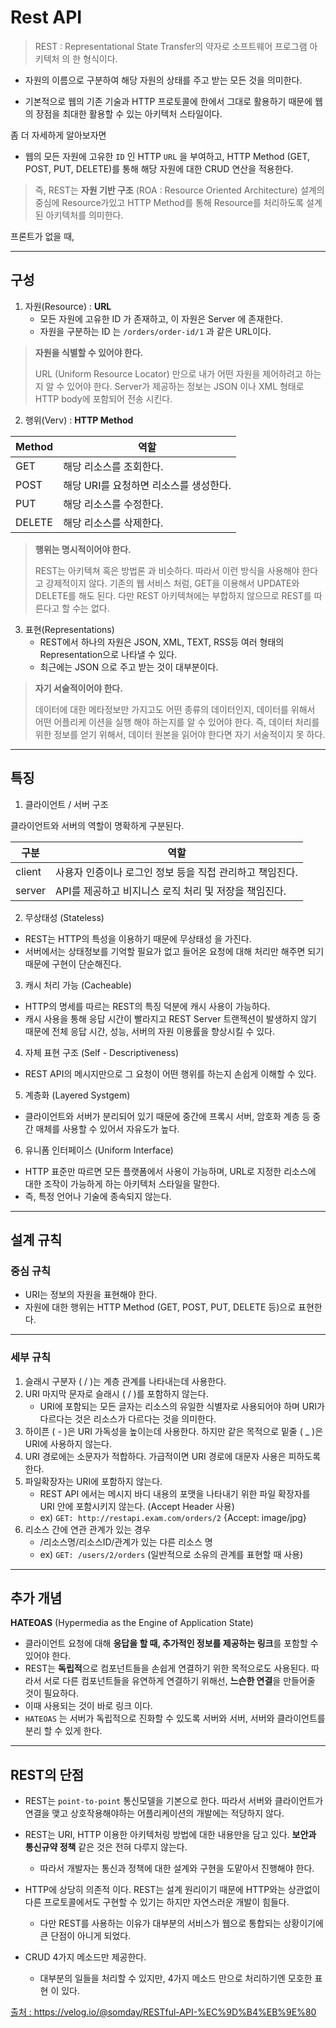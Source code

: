<h1 id="rest-api">Rest API</h1>
<blockquote>
<p>REST : Representational State Transfer의 약자로 소프트웨어 프로그램 아키텍처
의 한 형식이다.</p>
</blockquote>
<ul>
<li><p>자원의 이름으로 구분하여 해당 자원의 상태를 주고 받는 모든 것을 의미한다.</p>
</li>
<li><p>기본적으로 웹의 기존 기술과 HTTP 프로토콜에 한에서 그대로 활용하기 때문에 웹의 장점을 최대한 활용할 수 있는 아키텍처 스타일이다.</p>
</li>
</ul>
<p>좀 더 자세하게 알아보자면</p>
<ul>
<li>웹의 모든 자원에 고유한 <code>ID</code> 인 HTTP <code>URL</code> 을 부여하고, HTTP Method (GET, POST, PUT, DELETE)를 통해 해당 자원에 대한 CRUD 연산을 적용한다. </li>
</ul>
<blockquote>
<p>즉, REST는 <strong>자원 기반 구조</strong> (ROA : Resource Oriented Architecture) 설계의 중심에 Resource가있고 HTTP Method를 통해 Resource를 처리하도록 설계된 아키텍처를 의미한다.</p>
</blockquote>
<p>프론트가 없을 때, </p>
<hr />
<h2 id="구성">구성</h2>
<ol>
<li>자원(Resource) : <strong>URL</strong><ul>
<li>모든 자원에 고유한 ID 가 존재하고, 이 자원은 Server 에 존재한다.</li>
<li>자원을 구분하는 ID 는 <code>/orders/order-id/1</code> 과 같은 URL이다.</li>
</ul>
</li>
</ol>
<blockquote>
<p><strong>자원을 식별할 수 있어야 한다.</strong></p>
<p>URL (Uniform Resource Locator) 만으로 내가 어떤 자원을 제어하려고 하는지 알 수 있어야
한다.
Server가 제공하는 정보는 JSON 이나 XML 형태로 HTTP body에 포함되어 전송 시킨다.</p>
</blockquote>
<ol start="2">
<li>행위(Verv) : <strong>HTTP Method</strong></li>
</ol>
<table>
<thead>
<tr>
<th><strong>Method</strong></th>
<th><strong>역할</strong></th>
</tr>
</thead>
<tbody><tr>
<td>GET</td>
<td>해당 리소스를 조회한다.</td>
</tr>
<tr>
<td>POST</td>
<td>해당 URI를 요청하면 리소스를 생성한다.</td>
</tr>
<tr>
<td>PUT</td>
<td>해당 리소스를 수정한다.</td>
</tr>
<tr>
<td>DELETE</td>
<td>해당 리소스를 삭제한다.</td>
</tr>
</tbody></table>
<blockquote>
<p><strong>행위는 명시적이어야 한다.</strong></p>
<p>REST는 아키텍쳐 혹은 방법론 과 비슷하다. 따라서 이런 방식을 사용해야 한다고 강제적이지
않다. 기존의 웹 서비스 처럼, GET을 이용해서 UPDATE와 DELETE를 해도 된다.
다만 REST 아키텍쳐에는 부합하지 않으므로 REST를 따른다고 할 수는 없다.</p>
</blockquote>
<ol start="3">
<li>표현(Representations)<ul>
<li>REST에서 하나의 자원은 JSON, XML, TEXT, RSS등 여러 형태의 Representation으로 나타낼 수 있다.</li>
<li>최근에는 JSON 으로 주고 받는 것이 대부분이다.</li>
</ul>
</li>
</ol>
<blockquote>
<p><strong>자기 서술적이어야 한다.</strong></p>
<p>데이터에 대한 메타정보만 가지고도 어떤 종류의 데이터인지, 데이터를 위해서 어떤 어플리케
이션을 실행 해야 하는지를 알 수 있어야 한다.
즉, 데이터 처리를 위한 정보를 얻기 위해서, 데이터 원본을 읽어야 한다면 자기 서술적이지 못
하다.</p>
</blockquote>
<hr />
<h2 id="특징">특징</h2>
<ol>
<li>클라이언트 / 서버 구조</li>
</ol>
<p>클라이언트와 서버의 역할이 명확하게 구분된다.</p>
<table>
<thead>
<tr>
<th>구분</th>
<th>역할</th>
</tr>
</thead>
<tbody><tr>
<td>client</td>
<td>사용자 인증이나 로그인 정보 등을 직접 관리하고 책임진다.</td>
</tr>
<tr>
<td>server</td>
<td>API를 제공하고 비지니스 로직 처리 및 저장을 책임진다.</td>
</tr>
</tbody></table>
<ol start="2">
<li>무상태성 (Stateless)</li>
</ol>
<ul>
<li>REST는 HTTP의 특성을 이용하기 때문에 무상태성 을 가진다.</li>
<li>서버에서는 상태정보를 기억할 필요가 없고 들어온 요청에 대해 처리만 해주면 되기 때문에 구현이 단순해진다.</li>
</ul>
<ol start="3">
<li>캐시 처리 가능 (Cacheable)</li>
</ol>
<ul>
<li>HTTP의 명세를 따르는 REST의 특징 덕분에 캐시 사용이 가능하다.</li>
<li>캐시 사용을 통해 응답 시간이 빨라지고 REST Server 트랜젝션이 발생하지 않기 때문에 전체 응답 시간, 성능, 서버의 자원 이용률을 향상시킬 수 있다.</li>
</ul>
<ol start="4">
<li>자체 표현 구조 (Self - Descriptiveness)</li>
</ol>
<ul>
<li>REST API의 메시지만으로 그 요청이 어떤 행위를 하는지 손쉽게 이해할 수 있다.</li>
</ul>
<ol start="5">
<li>계층화 (Layered Systgem)</li>
</ol>
<ul>
<li>클라이언트와 서버가 분리되어 있기 때문에 중간에 프록시 서버, 암호화 계층 등 중간 매체를 사용할 수 있어서 자유도가 높다.</li>
</ul>
<ol start="6">
<li>유니폼 인터페이스 (Uniform Interface)</li>
</ol>
<ul>
<li>HTTP 표준만 따르면 모든 플랫폼에서 사용이 가능하며, URL로 지정한 리소스에 대한 조작이
가능하게 하는 아키텍처 스타일을 말한다.</li>
<li>즉, 특정 언어나 기술에 종속되지 않는다.</li>
</ul>
<hr />
<h2 id="설계-규칙">설계 규칙</h2>
<h3 id="중심-규칙">중심 규칙</h3>
<ul>
<li>URI는 정보의 자원을 표현해야 한다.</li>
<li>자원에 대한 행위는 HTTP Method (GET, POST, PUT, DELETE 등)으로 표현한다.</li>
</ul>
<hr />
<h3 id="세부-규칙">세부 규칙</h3>
<ol>
<li>슬래시 구분자 ( / )는 계층 관계를 나타내는데 사용한다.</li>
<li>URI 마지막 문자로 슬래시 ( / )를 포함하지 않는다.<ul>
<li>URI에 포함되는 모든 글자는 리소스의 유일한 식별자로 사용되어야 하며 URI가 다르다는 것은
리소스가 다르다는 것을 의미한다.</li>
</ul>
</li>
<li>하이픈 ( - )은 URI 가독성을 높이는데 사용한다. 하지만 같은 목적으로 밑줄 ( _ )은 URI에 사용하지 않는다.</li>
<li>URI 경로에는 소문자가 적합하다. 가급적이면 URI 경로에 대문자 사용은 피하도록 한다.</li>
<li>파일확장자는 URI에 포함하지 않는다.<ul>
<li>REST API 에서는 메시지 바디 내용의 포맷을 나타내기 위한 파일 확장자를 URI 안에 포함시키지 않는다. (Accept Header 사용)</li>
<li>ex) <code>GET: http://restapi.exam.com/orders/2</code>
{Accept: image/jpg}</li>
</ul>
</li>
<li>리소스 간에 연관 관계가 있는 경우<ul>
<li>/리소스명/리소스ID/관계가 있는 다른 리소스 명</li>
<li>ex) <code>GET: /users/2/orders</code> (일반적으로 소유의 관계를 표현할 때 사용)</li>
</ul>
</li>
</ol>
<hr />
<h2 id="추가-개념">추가 개념</h2>
<p><strong>HATEOAS</strong> (Hypermedia as the Engine of Application State)</p>
<ul>
<li>클라이언트 요청에 대해 <strong>응답을 할 때, 추가적인 정보를 제공하는 링크</strong>를 포함할 수 있어야 한다.</li>
<li>REST는 <strong>독립적</strong>으로 컴포넌트들을 손쉽게 연결하기 위한 목적으로도 사용된다. 따라서 서로
다른 컴포넌트들을 유연하게 연결하기 위해선, <strong>느슨한 연결</strong>을 만들어줄 것이 필요하다.</li>
<li>이때 사용되는 것이 바로 링크 이다.</li>
<li><code>HATEOAS</code> 는 서버가 독립적으로 진화할 수 있도록 서버와 서버, 서버와 클라이언트를 분리 할
수 있게 한다.</li>
</ul>
<hr />
<h2 id="rest의-단점">REST의 단점</h2>
<ul>
<li><p>REST는 <code>point-to-point</code> 통신모델을 기본으로 한다. 따라서 서버와 클라이언트가 연결을 맺고 상호작용해야하는 어플리케이션의 개발에는 적당하지 않다.</p>
</li>
<li><p>REST는 URI, HTTP 이용한 아키텍처링 방법에 대한 내용만을 담고 있다. <strong>보안과 통신규약 정책</strong> 같은 것은 전혀 다루지 않는다. </p>
<ul>
<li>따라서 개발자는 통신과 정책에 대한 설계와 구현을 도맡아서 진행해야 한다.</li>
</ul>
</li>
<li><p>HTTP에 상당히 의존적 이다. REST는 설계 원리이기 때문에 HTTP와는 상관없이 다른 프로토콜에서도 구현할 수 있기는 하지만 자연스러운 개발이 힘들다.</p>
<ul>
<li>다만 REST를 사용하는 이유가 대부분의 서비스가 웹으로 통합되는 상황이기에 큰 단점이 아니게 되었다.</li>
</ul>
</li>
<li><p>CRUD 4가지 메소드만 제공한다. </p>
<ul>
<li>대부분의 일들을 처리할 수 있지만, 4가지 메소드 만으로 처리하기엔 모호한 표현 이 있다.</li>
</ul>
</li>
</ul>
<p><a href="https://velog.io/@somday/RESTful-API-%EC%9D%B4%EB%9E%80">출처 : https://velog.io/@somday/RESTful-API-%EC%9D%B4%EB%9E%80</a></p>